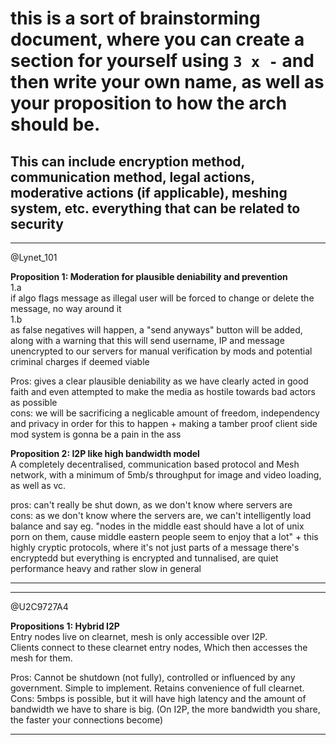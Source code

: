 # this is a sort of brainstorming document, where you can create a section for yourself using `3 x -` and then write your own name, as well as your proposition to how the arch should be.
## This can include encryption method, communication method, legal actions, moderative actions (if applicable), meshing system, etc. everything that can be related to security
---
@Lynet_101  

**Proposition 1: Moderation for plausible deniability and prevention**  
  1.a  
    if algo flags message as illegal user will be forced to change or delete the message, no way around it  
  1.b  
    as false negatives will happen, a "send anyways" button will be added, along with a warning that this will send username, IP and message unencrypted to our servers for manual verification by mods and potential criminal charges if deemed viable   

  Pros: gives a clear plausible deniability as we have clearly acted in good faith and even attempted to make the media as hostile towards bad actors as possible  
  cons: we will be sacrificing a neglicable amount of freedom, independency and privacy in order for this to happen + making a tamber proof client side mod system is gonna be a pain in the ass  

**Proposition 2: I2P like high bandwidth model**  
  A completely decentralised, communication based protocol and Mesh network, with a minimum of 5mb/s throughput for image and video loading, as well as vc.  
  
  pros: can't really be shut down, as we don't know where servers are  
  cons: as we don't know where the servers are, we can't intelligently load balance and say eg. "nodes in the middle east should have a lot of unix porn on them, cause middle eastern people seem to enjoy that a lot" + this highly cryptic protocols, where it's not just parts of a message there's encryptedd but everything is encrypted and tunnalised, are quiet performance heavy and rather slow in general  
  
---

---
@U2C9727A4  
  
**Propositions 1:  Hybrid I2P**  
  Entry nodes live on clearnet, mesh is only accessible over I2P.  
  Clients connect to these clearnet entry nodes, Which then accesses the mesh for them.    
    
  Pros: Cannot be shutdown (not fully), controlled or influenced by any government. Simple to implement. Retains convenience of full clearnet.  
  Cons: 5mbps is possible, but it will have high latency and the amount of bandwidth we have to share is big. (On I2P, the more bandwidth you share, the faster your connections become)  
  
----
